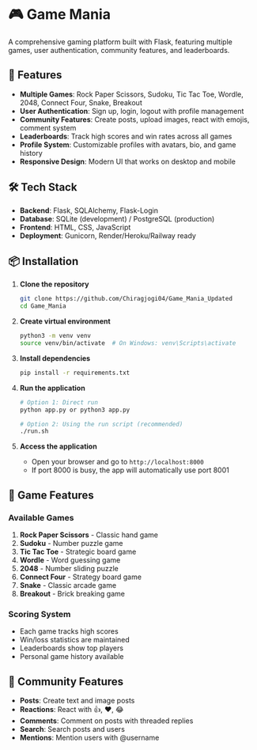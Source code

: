 # 🎮 Game Mania

A comprehensive gaming platform built with Flask, featuring multiple games, user authentication, community features, and leaderboards.

## 🚀 Features

- **Multiple Games**: Rock Paper Scissors, Sudoku, Tic Tac Toe, Wordle, 2048, Connect Four, Snake, Breakout
- **User Authentication**: Sign up, login, logout with profile management
- **Community Features**: Create posts, upload images, react with emojis, comment system
- **Leaderboards**: Track high scores and win rates across all games
- **Profile System**: Customizable profiles with avatars, bio, and game history
- **Responsive Design**: Modern UI that works on desktop and mobile

## 🛠️ Tech Stack

- **Backend**: Flask, SQLAlchemy, Flask-Login
- **Database**: SQLite (development) / PostgreSQL (production)
- **Frontend**: HTML, CSS, JavaScript
- **Deployment**: Gunicorn, Render/Heroku/Railway ready

## 📦 Installation

1. **Clone the repository**
   ```bash
   git clone https://github.com/Chiragjogi04/Game_Mania_Updated
   cd Game_Mania
   ```

2. **Create virtual environment**
   ```bash
   python3 -m venv venv
   source venv/bin/activate  # On Windows: venv\Scripts\activate
   ```

3. **Install dependencies**
   ```bash
   pip install -r requirements.txt
   ```

4. **Run the application**
   ```bash
   # Option 1: Direct run
   python app.py or python3 app.py
   
   # Option 2: Using the run script (recommended)
   ./run.sh
   ```

5. **Access the application**
   - Open your browser and go to `http://localhost:8000`
   - If port 8000 is busy, the app will automatically use port 8001


## 🎯 Game Features

### Available Games

1. **Rock Paper Scissors** - Classic hand game
2. **Sudoku** - Number puzzle game
3. **Tic Tac Toe** - Strategic board game
4. **Wordle** - Word guessing game
5. **2048** - Number sliding puzzle
6. **Connect Four** - Strategy board game
7. **Snake** - Classic arcade game
8. **Breakout** - Brick breaking game

### Scoring System

- Each game tracks high scores
- Win/loss statistics are maintained
- Leaderboards show top players
- Personal game history available

## 👥 Community Features

- **Posts**: Create text and image posts
- **Reactions**: React with 👍, ❤️, 😂
- **Comments**: Comment on posts with threaded replies
- **Search**: Search posts and users
- **Mentions**: Mention users with @username
